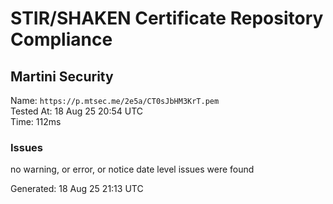 # STIR/SHAKEN Certificate Repository Compliance

## Martini Security

Name: `https://p.mtsec.me/2e5a/CT0sJbHM3KrT.pem`\
Tested At: 18 Aug 25 20:54 UTC\
Time: 112ms

### Issues

no warning, or error, or notice date level issues were found

Generated: 18 Aug 25 21:13 UTC